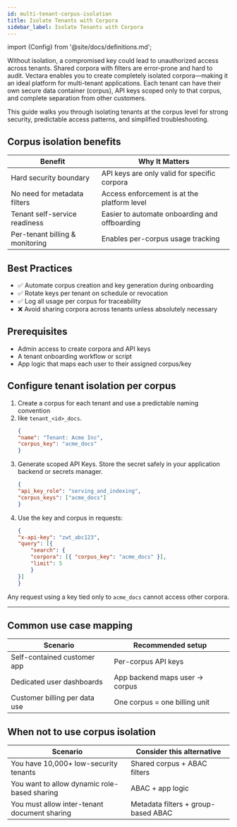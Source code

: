 ```yaml
---
id: multi-tenant-corpus-isolation
title: Isolate Tenants with Corpora
sidebar_label: Isolate Tenants with Corpora
---
```


import {Config} from '@site/docs/definitions.md';

Without isolation, a compromised key could lead to unauthorized access across 
tenants. Shared corpora with filters are error-prone and hard to audit. 
Vectara enables you to create completely isolated corpora—making it an ideal 
platform for multi-tenant applications. Each tenant can have their own secure 
data container (corpus), API keys scoped only to that corpus, and complete 
separation from other customers.

This guide walks you through isolating tenants at the corpus level for strong 
security, predictable access patterns, and simplified troubleshooting.

## Corpus isolation benefits

| **Benefit**                        | **Why It Matters**                                              |
|------------------------------------|------------------------------------------------------------------|
| Hard security boundary             | API keys are only valid for specific corpora                    |
| No need for metadata filters       | Access enforcement is at the platform level                    |
| Tenant self-service readiness      | Easier to automate onboarding and offboarding                  |
| Per-tenant billing & monitoring    | Enables per-corpus usage tracking                              |

## Best Practices

- ✅ Automate corpus creation and key generation during onboarding
- ✅ Rotate keys per tenant on schedule or revocation
- ✅ Log all usage per corpus for traceability
- ❌ Avoid sharing corpora across tenants unless absolutely necessary

## Prerequisites

- Admin access to create corpora and API keys
- A tenant onboarding workflow or script
- App logic that maps each user to their assigned corpus/key


## Configure tenant isolation per corpus

1. Create a corpus for each tenant and use a predictable naming convention 
2. like `tenant_<id>_docs`.
    ```json
    {
    "name": "Tenant: Acme Inc",
    "corpus_key": "acme_docs"
    }
    ```
3. Generate scoped API Keys. Store the secret safely in your application 
   backend or secrets manager.
    ```json
    {
    "api_key_role": "serving_and_indexing",
    "corpus_keys": ["acme_docs"]
    }
    ```
4. Use the key and corpus in requests:
    ```json
    {
    "x-api-key": "zwt_abc123",
    "query": [{
        "search": {
        "corpora": [{ "corpus_key": "acme_docs" }],
        "limit": 5
        }
    }]
    }
    ```
Any request using a key tied only to `acme_docs` cannot access other corpora.

---

## Common use case mapping

| **Scenario**                    | **Recommended setup**              |
|----------------------------------|------------------------------------|
| Self-contained customer app     | Per-corpus API keys                |
| Dedicated user dashboards       | App backend maps user → corpus     |
| Customer billing per data use   | One corpus = one billing unit      |

## When not to use corpus isolation

| **Scenario**                                      | **Consider this alternative**                     |
|------------------------------------------------|-------------------------------------------|
| You have 10,000+ low-security tenants          | Shared corpus + ABAC filters              |
| You want to allow dynamic role-based sharing   | ABAC + app logic                          |
| You must allow inter-tenant document sharing   | Metadata filters + group-based ABAC       |
